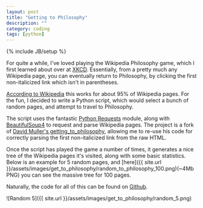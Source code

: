 ```yaml
---
layout: post
title: "Getting to Philosophy"
description: ""
category: coding
tags: [python]
---
```

{% include JB/setup %}

For quite a while, I've loved playing the Wikipedia Philosophy game, which I first learned about over at [XKCD](http://xkcd.com/903/). Essentially, from a pretty much any Wikipedia page, you can eventually return to Philosophy, by clicking the first non-italicized link which isn't in parentheses.

[According to Wikipedia](http://en.wikipedia.org/wiki/Wikipedia:Getting_to_Philosophy) this works for about 95% of Wikipedia pages. For the fun, I decided to write a Python script, which would select a bunch of random pages, and attempt to travel to Philosophy. 

The script uses the fantastic [Python Requests](http://docs.python-requests.org/en/latest/) module, along with [BeautifulSoup4](http://www.crummy.com/software/BeautifulSoup/) to request and parse Wikipedia pages. The project is a fork of [David Muller's getting_to_philosophy](https://github.com/DavidMuller/getting_to_philsophy), allowing me to re-use his code for correctly parsing the first non-italicized link from the raw HTML.

Once the script has played the game a number of times, it generates a nice tree of the Wikipedia pages it's visited, along with some basic statistics. Below is an example for 5 random pages, and [here]({{ site.url }}/assets/images/get_to_philosophy/random_to_philosophy_100.png)(~4Mb PNG) you can see the massive tree for 100 pages.

Naturally, the code for all of this can be found on [Github](https://github.com/evidex/getting_to_philsophy).

![Random 5]({{ site.url  }}/assets/images/get_to_philosophy/random_5.png)
